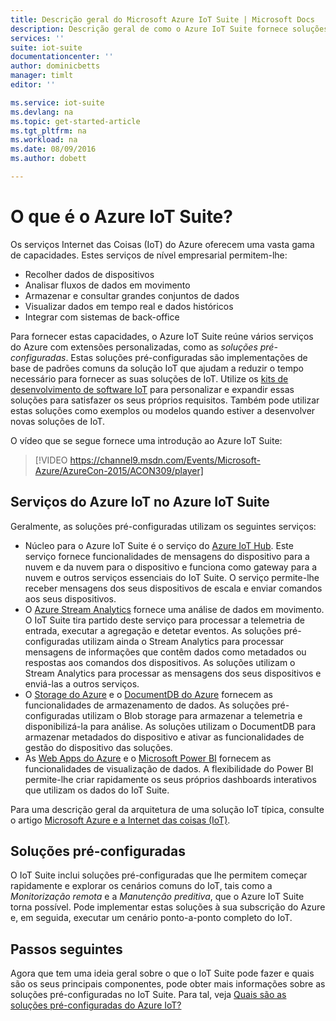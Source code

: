 ```yaml
---
title: Descrição geral do Microsoft Azure IoT Suite | Microsoft Docs
description: Descrição geral de como o Azure IoT Suite fornece soluções pré-configuradas de Internet das Coisas para recolher, analisar e armazenar dados, fornecer visualizações e integrá-las noutros sistemas.
services: ''
suite: iot-suite
documentationcenter: ''
author: dominicbetts
manager: timlt
editor: ''

ms.service: iot-suite
ms.devlang: na
ms.topic: get-started-article
ms.tgt_pltfrm: na
ms.workload: na
ms.date: 08/09/2016
ms.author: dobett

---
```

# O que é o Azure IoT Suite?
Os serviços Internet das Coisas (IoT) do Azure oferecem uma vasta gama de capacidades. Estes serviços de nível empresarial permitem-lhe:

* Recolher dados de dispositivos
* Analisar fluxos de dados em movimento
* Armazenar e consultar grandes conjuntos de dados
* Visualizar dados em tempo real e dados históricos
* Integrar com sistemas de back-office

Para fornecer estas capacidades, o Azure IoT Suite reúne vários serviços do Azure com extensões personalizadas, como as *soluções pré-configuradas*. Estas soluções pré-configuradas são implementações de base de padrões comuns da solução IoT que ajudam a reduzir o tempo necessário para fornecer as suas soluções de IoT. Utilize os [kits de desenvolvimento de software IoT][lnk-sdks] para personalizar e expandir essas soluções para satisfazer os seus próprios requisitos. Também pode utilizar estas soluções como exemplos ou modelos quando estiver a desenvolver novas soluções de IoT.

O vídeo que se segue fornece uma introdução ao Azure IoT Suite:

> [!VIDEO https://channel9.msdn.com/Events/Microsoft-Azure/AzureCon-2015/ACON309/player]
> 
> 

## Serviços do Azure IoT no Azure IoT Suite
Geralmente, as soluções pré-configuradas utilizam os seguintes serviços:

* Núcleo para o Azure IoT Suite é o serviço do [Azure IoT Hub][lnk-iot-hub]. Este serviço fornece funcionalidades de mensagens do dispositivo para a nuvem e da nuvem para o dispositivo e funciona como gateway para a nuvem e outros serviços essenciais do IoT Suite. O serviço permite-lhe receber mensagens dos seus dispositivos de escala e enviar comandos aos seus dispositivos.
* O [Azure Stream Analytics][lnk-asa] fornece uma análise de dados em movimento. O IoT Suite tira partido deste serviço para processar a telemetria de entrada, executar a agregação e detetar eventos. As soluções pré-configuradas utilizam ainda o Stream Analytics para processar mensagens de informações que contêm dados como metadados ou respostas aos comandos dos dispositivos. As soluções utilizam o Stream Analytics para processar as mensagens dos seus dispositivos e enviá-las a outros serviços.
* O [Storage do Azure][lnk-azure-storage] e o [DocumentDB do Azure][lnk-document-db] fornecem as funcionalidades de armazenamento de dados. As soluções pré-configuradas utilizam o Blob storage para armazenar a telemetria e disponibilizá-la para análise. As soluções utilizam o DocumentDB para armazenar metadados do dispositivo e ativar as funcionalidades de gestão do dispositivo das soluções.
* As [ Web Apps do Azure][lnk-web-apps] e o [Microsoft Power BI][lnk-power-bi] fornecem as funcionalidades de visualização de dados. A flexibilidade do Power BI permite-lhe criar rapidamente os seus próprios dashboards interativos que utilizam os dados do IoT Suite.

Para uma descrição geral da arquitetura de uma solução IoT típica, consulte o artigo [Microsoft Azure e a Internet das coisas (IoT)][iot-suite-what-is-azure-iot].

## Soluções pré-configuradas
O IoT Suite inclui soluções pré-configuradas que lhe permitem começar rapidamente e explorar os cenários comuns do IoT, tais como a *Monitorização remota* e a *Manutenção preditiva*, que o Azure IoT Suite torna possível. Pode implementar estas soluções à sua subscrição do Azure e, em seguida, executar um cenário ponto-a-ponto completo do IoT.

## Passos seguintes
Agora que tem uma ideia geral sobre o que o IoT Suite pode fazer e quais são os seus principais componentes, pode obter mais informações sobre as soluções pré-configuradas no IoT Suite. Para tal, veja [Quais são as soluções pré-configuradas do Azure IoT?][lnk-what-are-preconfig]

[lnk-sdks]: https://azure.microsoft.com/documentation/articles/iot-hub-sdks-summary/
[lnk-iot-hub]: https://azure.microsoft.com/documentation/services/iot-hub/
[lnk-asa]: https://azure.microsoft.com/documentation/services/stream-analytics/
[lnk-azure-storage]: https://azure.microsoft.com/documentation/services/storage/
[lnk-document-db]: https://azure.microsoft.com/documentation/services/documentdb/
[lnk-power-bi]: https://powerbi.microsoft.com/
[lnk-web-apps]: https://azure.microsoft.com/documentation/services/app-service/web/
[iot-suite-what-is-azure-iot]: iot-suite-what-is-azure-iot.md
[lnk-what-are-preconfig]: iot-suite-what-are-preconfigured-solutions.md



<!--HONumber=Sep16_HO3-->


